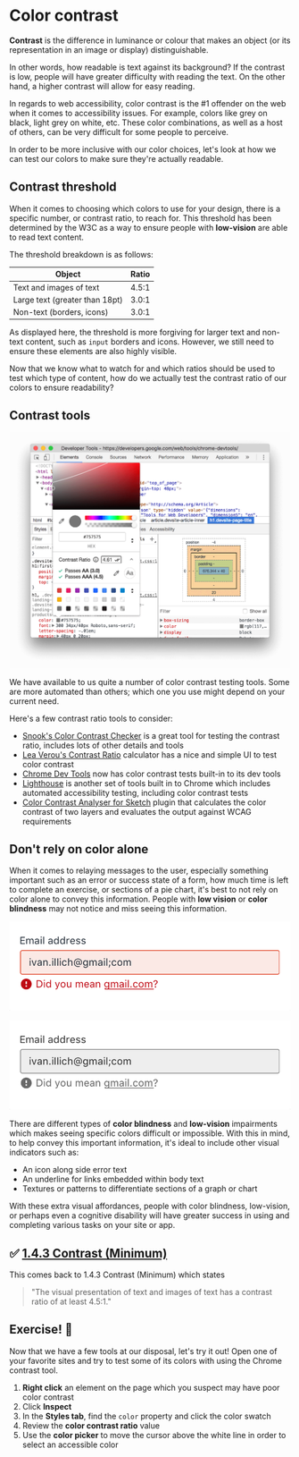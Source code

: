 # Color contrast

**Contrast** is the difference in luminance or colour that makes an object (or its representation in an image or display) distinguishable.

In other words, how readable is text against its background? If the contrast is low, people will have greater difficulty with reading the text. On the other hand, a higher contrast will allow for easy reading.

In regards to web accessibility, color contrast is the #1 offender on the web when it comes to accessibility issues. For example, colors like grey on black, light grey on white, etc. These color combinations, as well as a host of others, can be very difficult for some people to perceive.

In order to be more inclusive with our color choices, let's look at how we can test our colors to make sure they're actually readable.

## Contrast threshold

When it comes to choosing which colors to use for your design, there is a specific number, or contrast ratio, to reach for. This threshold has been determined by the W3C as a way to ensure people with **low-vision** are able to read text content.

The threshold breakdown is as follows:

| Object                         | Ratio |
| ------------------------------ | ----- |
| Text and images of text        | 4.5:1 |
| Large text (greater than 18pt) | 3.0:1 |
| Non-text (borders, icons)      | 3.0:1 |

As displayed here, the threshold is more forgiving for larger text and non-text content, such as `input` borders and icons. However, we still need to ensure these elements are also highly visible.

Now that we know what to watch for and which ratios should be used to test which type of content, how do we actually test the contrast ratio of our colors to ensure readability?

## Contrast tools

![Screenshot of Chrome Developer Tools showcasing its color contrast test feature.](../slide-deck/images/chrome-contrast-ratio.png)

We have available to us quite a number of color contrast testing tools. Some are more automated than others; which one you use might depend on your current need.

Here's a few contrast ratio tools to consider:

- [Snook's Color Contrast Checker](https://snook.ca/technical/colour_contrast/colour.html) is a great tool for testing the contrast ratio, includes lots of other details and tools
- [Lea Verou's Contrast Ratio](http://contrast-ratio.com/) calculator has a nice and simple UI to test color contrast
- [Chrome Dev Tools](https://developers.google.com/web/updates/2018/01/devtools#contrast) now has color contrast tests built-in to its dev tools
- [Lighthouse](https://developers.google.com/web/tools/lighthouse/#devtools) is another set of tools built in to Chrome which includes automated accessibility testing, including color contrast tests
- [Color Contrast Analyser for Sketch](https://github.com/getflourish/Sketch-Color-Contrast-Analyser) plugin that calculates the color contrast of two layers and evaluates the output against WCAG requirements

## Don't rely on color alone

When it comes to relaying messages to the user, especially something important such as an error or success state of a form, how much time is left to complete an exercise, or sections of a pie chart, it's best to not rely on color alone to convey this information. People with **low vision** or **color blindness** may not notice and miss seeing this information.

![Screenshot of input field in an error state; red border, light red background, red error text with icon below.](../slide-deck/images/error-message.png)

![Screenshot of input field in an error state which is difficult to notice; grey border, light grey background, grey error text with icon below.](../slide-deck/images/error-message-bw.png)

There are different types of **color blindness** and **low-vision** impairments which makes seeing specific colors difficult or impossible. With this in mind, to help convey this important information, it's ideal to include other visual indicators such as:

- An icon along side error text
- An underline for links embedded within body text
- Textures or patterns to differentiate sections of a graph or chart

With these extra visual affordances, people with color blindness, low-vision, or perhaps even a cognitive disability will have greater success in using and completing various tasks on your site or app.

## ✅ [1.4.3 Contrast (Minimum)](https://www.w3.org/TR/UNDERSTANDING-WCAG20/visual-audio-contrast-contrast.html)

This comes back to 1.4.3 Contrast (Minimum) which states

> "The visual presentation of text and images of text has a contrast ratio of at least 4.5:1."

## Exercise! 🎨

Now that we have a few tools at our disposal, let's try it out! Open one of your favorite sites and try to test some of its colors with using the Chrome contrast tool.

1.  **Right click** an element on the page which you suspect may have poor color contrast
2.  Click **Inspect**
3.  In the **Styles tab**, find the `color` property and click the color swatch
4.  Review the **color contrast ratio** value
5.  Use the **color picker** to move the cursor above the white line in order to select an accessible color
